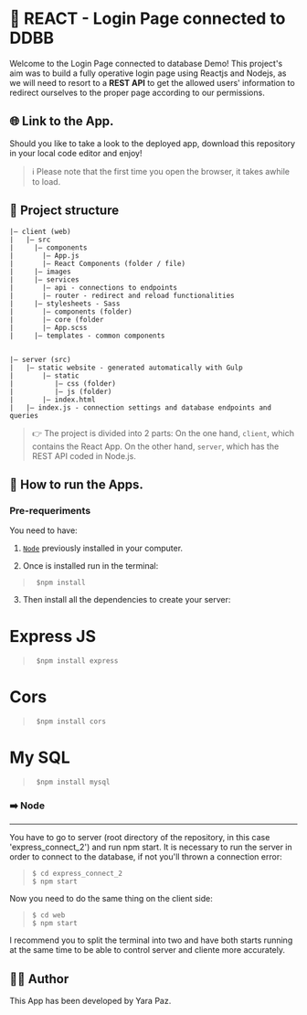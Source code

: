 # 🧍 REACT - Login Page connected to DDBB

Welcome to the Login Page connected to database Demo! This project's aim was to build a fully operative login page using Reactjs and Nodejs, as we will need to resort to a **REST API** to get the allowed users' information to redirect ourselves to the proper page according to our permissions.

## 🌐 Link to the App.

Should you like to take a look to the deployed app, download this repository in your local code editor and enjoy!

> ℹ️ Please note that the first time you open the browser, it takes awhile to load.


## 🧱 Project structure

```
|– client (web)
|   |– src
|     |– components
|       |– App.js
|       |– React Components (folder / file)
|     |– images
|     |– services
|       |– api - connections to endpoints
|       |– router - redirect and reload functionalities
|     |– stylesheets - Sass
|       |– components (folder)
|       |– core (folder
|       |– App.scss
|     |– templates - common components


|– server (src)
|   |– static website - generated automatically with Gulp
|       |– static
|          |– css (folder)
|          |– js (folder)
|       |– index.html 
|   |– index.js - connection settings and database endpoints and queries
```
> 👉 The project is divided into 2 parts: On the one hand, ```client```, which contains the React App. On the other hand, ```server```, which has the REST API coded in Node.js. 

## 🚀 How to run the Apps.

### Pre-requeriments

You need to have:

1. [```Node```](https://nodejs.org/es/) previously installed in your computer. 

2. Once is installed run in the terminal:

> ```console
>  $npm install
> ```

3. Then install all the dependencies to create your server:

# Express JS 

> ```console
>  $npm install express
> ```

# Cors

> ```console
>  $npm install cors
> ```

# My SQL

> ```console
>  $npm install mysql
> ```

### ➡️ Node
***

You have to go to server (root directory of the repository, in this case 'express_connect_2') and run npm start. It is necessary to run the server in order to connect to the database, if not you'll thrown a connection error:

> ```console
> $ cd express_connect_2
> $ npm start
> ```

Now you need to do the same thing on the client side:

> ``` console
> $ cd web
> $ npm start
> ```

I recommend you to split the terminal into two and have both starts running at the same time to be able to control server and cliente more accurately.

## 👩‍💻 Author

This App has been developed by Yara Paz.
